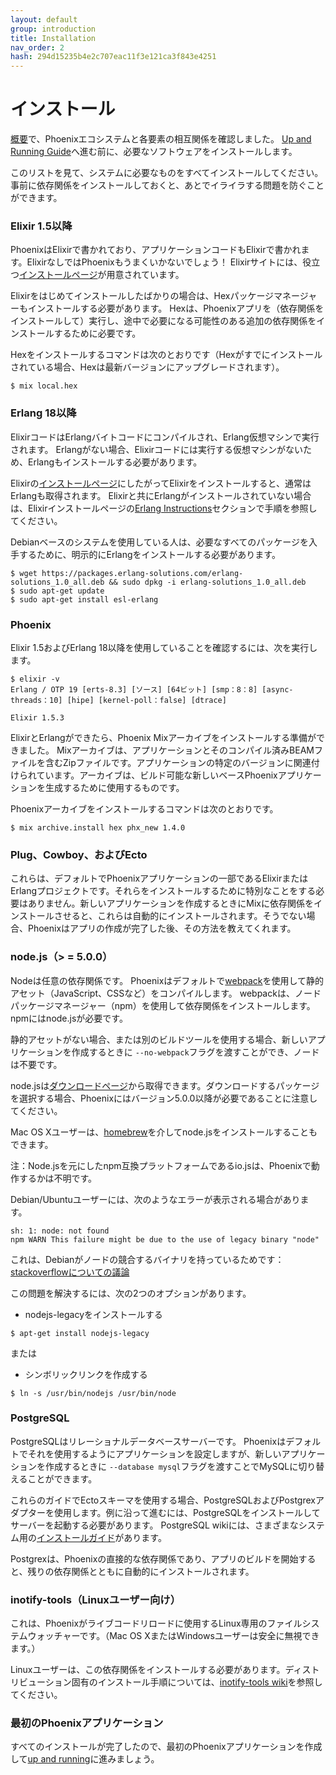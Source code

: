 ```yaml
---
layout: default
group: introduction
title: Installation
nav_order: 2
hash: 294d15235b4e2c707eac11f3e121ca3f843e4251
---
```


# インストール

[概要](overview.html)で、Phoenixエコシステムと各要素の相互関係を確認しました。 [Up and Running Guide](../up_and_running.html)へ進む前に、必要なソフトウェアをインストールします。

このリストを見て、システムに必要なものをすべてインストールしてください。事前に依存関係をインストールしておくと、あとでイライラする問題を防ぐことができます。

### Elixir 1.5以降

PhoenixはElixirで書かれており、アプリケーションコードもElixirで書かれます。ElixirなしではPhoenixもうまくいかないでしょう！ Elixirサイトには、役立つ[インストールページ](https://elixir-lang.org/install.html)が用意されています。

Elixirをはじめてインストールしたばかりの場合は、Hexパッケージマネージャーもインストールする必要があります。 Hexは、Phoenixアプリを（依存関係をインストールして）実行し、途中で必要になる可能性のある追加の依存関係をインストールするために必要です。

Hexをインストールするコマンドは次のとおりです（Hexがすでにインストールされている場合、Hexは最新バージョンにアップグレードされます）。

```console
$ mix local.hex
```

### Erlang 18以降

ElixirコードはErlangバイトコードにコンパイルされ、Erlang仮想マシンで実行されます。 Erlangがない場合、Elixirコードには実行する仮想マシンがないため、Erlangもインストールする必要があります。

Elixirの[インストールページ](https://elixir-lang.org/install.html)にしたがってElixirをインストールすると、通常はErlangも取得されます。 Elixirと共にErlangがインストールされていない場合は、Elixirインストールページの[Erlang Instructions](https://elixir-lang.org/install.html#installing-erlang)セクションで手順を参照してください。

Debianベースのシステムを使用している人は、必要なすべてのパッケージを入手するために、明示的にErlangをインストールする必要があります。

```console
$ wget https://packages.erlang-solutions.com/erlang-solutions_1.0_all.deb && sudo dpkg -i erlang-solutions_1.0_all.deb
$ sudo apt-get update
$ sudo apt-get install esl-erlang
```

### Phoenix

Elixir 1.5およびErlang 18以降を使用していることを確認するには、次を実行します。
```console
$ elixir -v
Erlang / OTP 19 [erts-8.3] [ソース] [64ビット] [smp：8：8] [async-threads：10] [hipe] [kernel-poll：false] [dtrace]

Elixir 1.5.3
```

ElixirとErlangができたら、Phoenix Mixアーカイブをインストールする準備ができました。 Mixアーカイブは、アプリケーションとそのコンパイル済みBEAMファイルを含むZipファイルです。アプリケーションの特定のバージョンに関連付けられています。アーカイブは、ビルド可能な新しいベースPhoenixアプリケーションを生成するために使用するものです。

Phoenixアーカイブをインストールするコマンドは次のとおりです。

```console
$ mix archive.install hex phx_new 1.4.0
```

### Plug、Cowboy、およびEcto

これらは、デフォルトでPhoenixアプリケーションの一部であるElixirまたはErlangプロジェクトです。それらをインストールするために特別なことをする必要はありません。新しいアプリケーションを作成するときにMixに依存関係をインストールさせると、これらは自動的にインストールされます。そうでない場合、Phoenixはアプリの作成が完了した後、その方法を教えてくれます。

### node.js（> = 5.0.0）

Nodeは任意の依存関係です。 Phoenixはデフォルトで[webpack](https://webpack.js.org/)を使用して静的アセット（JavaScript、CSSなど）をコンパイルします。 webpackは、ノードパッケージマネージャー（npm）を使用して依存関係をインストールします。npmにはnode.jsが必要です。

静的アセットがない場合、または別のビルドツールを使用する場合、新しいアプリケーションを作成するときに `--no-webpack`フラグを渡すことができ、ノードは不要です。

node.jsは[ダウンロードページ](https://nodejs.org/en/download/)から取得できます。ダウンロードするパッケージを選択する場合、Phoenixにはバージョン5.0.0以降が必要であることに注意してください。

Mac OS Xユーザーは、[homebrew](https://brew.sh/)を介してnode.jsをインストールすることもできます。

注：Node.jsを元にしたnpm互換プラットフォームであるio.jsは、Phoenixで動作するかは不明です。

Debian/Ubuntuユーザーには、次のようなエラーが表示される場合があります。
```console
sh: 1: node: not found
npm WARN This failure might be due to the use of legacy binary "node"
```
これは、Debianがノードの競合するバイナリを持っているためです：[stackoverflowについての議論](http://stackoverflow.com/questions/21168141/can-not-install-packages-using-node-package-manager-in-ubuntu)

この問題を解決するには、次の2つのオプションがあります。
- nodejs-legacyをインストールする
```console
$ apt-get install nodejs-legacy
```
または
- シンボリックリンクを作成する
```console
$ ln -s /usr/bin/nodejs /usr/bin/node
```

### PostgreSQL

PostgreSQLはリレーショナルデータベースサーバーです。 Phoenixはデフォルトでそれを使用するようにアプリケーションを設定しますが、新しいアプリケーションを作成するときに `--database mysql`フラグを渡すことでMySQLに切り替えることができます。

これらのガイドでEctoスキーマを使用する場合、PostgreSQLおよびPostgrexアダプターを使用します。例に沿って進むには、PostgreSQLをインストールしてサーバーを起動する必要があります。 PostgreSQL wikiには、さまざまなシステム用の[インストールガイド](https://wiki.postgresql.org/wiki/Detailed_installation_guides)があります。

Postgrexは、Phoenixの直接的な依存関係であり、アプリのビルドを開始すると、残りの依存関係とともに自動的にインストールされます。

### inotify-tools（Linuxユーザー向け）

これは、Phoenixがライブコードリロードに使用するLinux専用のファイルシステムウォッチャーです。（Mac OS XまたはWindowsユーザーは安全に無視できます。）

Linuxユーザーは、この依存関係をインストールする必要があります。ディストリビューション固有のインストール手順については、[inotify-tools wiki](https://github.com/rvoicilas/inotify-tools/wiki)を参照してください。

### 最初のPhoenixアプリケーション

すべてのインストールが完了したので、最初のPhoenixアプリケーションを作成して[up and running](../up_and_running.html)に進みましょう。
